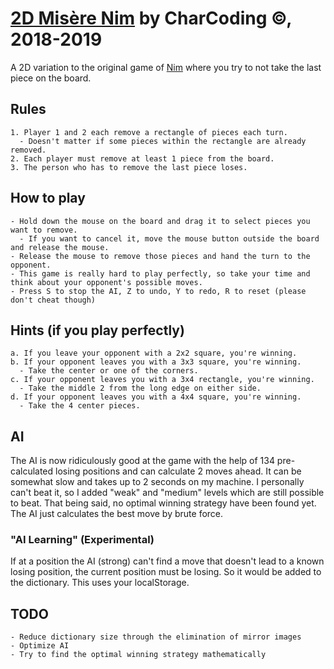 # [2D Misère Nim](https://charcoding.github.io/2D-Misere-Nim/) by CharCoding ©, 2018-2019

A 2D variation to the original game of [Nim](https://en.wikipedia.org/wiki/Nim) where you try to not take the last piece on the board.

## Rules

    1. Player 1 and 2 each remove a rectangle of pieces each turn.
      - Doesn't matter if some pieces within the rectangle are already removed.
    2. Each player must remove at least 1 piece from the board.
    3. The person who has to remove the last piece loses.

## How to play

    - Hold down the mouse on the board and drag it to select pieces you want to remove.
      - If you want to cancel it, move the mouse button outside the board and release the mouse.
    - Release the mouse to remove those pieces and hand the turn to the opponent.
    - This game is really hard to play perfectly, so take your time and think about your opponent's possible moves.
    - Press S to stop the AI, Z to undo, Y to redo, R to reset (please don't cheat though)

## Hints (if you play perfectly)

    a. If you leave your opponent with a 2x2 square, you're winning.
    b. If your opponent leaves you with a 3x3 square, you're winning.
      - Take the center or one of the corners.
    c. If your opponent leaves you with a 3x4 rectangle, you're winning.
      - Take the middle 2 from the long edge on either side.
    d. If your opponent leaves you with a 4x4 square, you're winning.
      - Take the 4 center pieces.

## AI

The AI is now ridiculously good at the game with the help of 134 pre-calculated losing positions and can calculate 2 moves ahead.
It can be somewhat slow and takes up to 2 seconds on my machine.
I personally can't beat it, so I added "weak" and "medium" levels which are still possible to beat.
That being said, no optimal winning strategy have been found yet. The AI just calculates the best move by brute force.

### "AI Learning" (Experimental)

If at a position the AI (strong) can't find a move that doesn't lead to a known losing position, the current position must be losing. So it would be added to the dictionary. This uses your localStorage.

## TODO

    - Reduce dictionary size through the elimination of mirror images
    - Optimize AI
    - Try to find the optimal winning strategy mathematically
